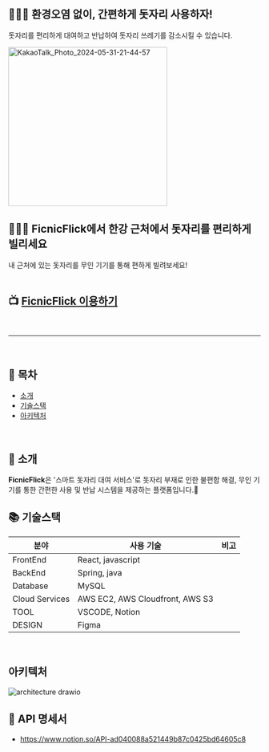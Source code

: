 
## 🙆🏻‍♀️ 환경오염 없이, 간편하게 돗자리 사용하자!   
돗자리를 편리하게 대여하고 반납하여 돗자리 쓰레기를 감소시킬 수 있습니다.

<img width="317" alt="KakaoTalk_Photo_2024-05-31-21-44-57" src="https://github.com/Ficnicflick/Frontend-server/assets/102804323/309e0b4a-8bb4-4732-a3d8-f851ef94445d">

<br>




## 🙆🏿‍♂️ FicnicFlick에서 한강 근처에서 돗자리를 편리하게 빌리세요
내 근처에 있는 돗자리를 무인 기기를 통해 편하게 빌려보세요!   
<br>   



## 📺 [FicnicFlick 이용하기](https://picnicflick.store/)
<br>

---

<br>

## 📒 목차

- [소개](#-소개)
- [기술스택](#-기술스택)
- [아키텍처](#-아키텍처)
<br>

## 🔖 소개

**FicnicFlick**은 '스마트 돗자리 대여 서비스'로 돗자리 부재로 인한 불편함 해결, 무인 기기를 통한 간편한 사용 및 반납 시스템을 제공하는 플랫폼입니다.🌟
<br>

## 📚 기술스택

| 분야           | 사용 기술                       | 비고 |
| -------------- | ------------------------------- | ---- |
| FrontEnd       | React, javascript               |
| BackEnd        | Spring, java                         |
| Database       | MySQL             |
| Cloud Services | AWS EC2, AWS Cloudfront, AWS S3 |
| TOOL           | VSCODE, Notion           |
| DESIGN         | Figma                           |
<br>

## 아키텍처
![architecture drawio](https://github.com/Ficnicflick/Frontend-server/assets/129048011/916b3feb-98f0-4603-837d-f32f5c484eca)
<br>


## 🔖 API 명세서

- https://www.notion.so/API-ad040088a521449b87c0425bd64605c8
<br>

